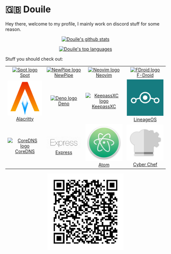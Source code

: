 # 🇬🇧 Douile
Hey there, welcome to my profile, I mainly work on discord stuff for some reason.

<p align="center"><a href="https://github.com/anuraghazra/github-readme-stats" aria-label="Link to create your own github stats image"><img alt="Douile's github stats" src="https://github-readme-stats.vercel.app/api?username=Douile&show_icons=true&theme=dark&hide_border=true&include_all_commits=true&bg_color=0d1117" /></a></p>
<p align="center"><a href="https://github.com/anuraghazra/github-readme-stats" aria-label="Link to create your own github stats image"><img alt="Douile's top languages" src="https://github-readme-stats.vercel.app/api/top-langs/?username=douile&theme=dark&langs_count=10&hide=sourcepawn&layout=compact&hide_border=true&card_width=445&bg_color=0d1117" /></a></p>

Stuff you should check out:
<table><tbody align="center">
<tr>
<td><a href="https://github.com/xou816/spot"><img alt="Spot logo" src="https://raw.githubusercontent.com/xou816/spot/5808338c8cf43839d90ef7c0134e7e84fe321b2e/data/hicolor/scalable/apps/dev.alextren.Spot.svg" width="164"><br>Spot</a></td>
<td><a href="https://github.com/TeamNewPipe/NewPipe"><img alt="NewPipe logo" src="https://raw.githubusercontent.com/TeamNewPipe/NewPipe/c9e0bf4f0255c96b112406bb3ae36bb1a7a84e4d/assets/new_pipe_icon_5.svg" width="164"><br>NewPipe</a></td>
<td><a href="https://github.com/neovim/neovim"><img alt="Neovim logo" src="https://raw.githubusercontent.com/neovim/neovim.github.io/64847b55443a3aff37ec07b3802ab9d0bbaf3d5e/logos/neovim-mark.svg" width="164"><br>Neovim</a></td>
<td><a href="https://gitlab.com/fdroid/fdroidclient"><img alt="FDroid logo" src="https://raw.githubusercontent.com/f-droid/fdroid-website/7899841733acc1b82747faaa94aade299dcb68f7/assets/android-chrome-256x256.png" width="164"><br>F-Droid</a></td>
</tr>
<tr>
<td><a href="https://github.com/alacritty/alacritty"><img alt="Alacritty logo" src="https://raw.githubusercontent.com/alacritty/alacritty/40bcdb11335cc49d4d42694b953be746cb383cb9/extra/logo/alacritty-simple.svg" width="164"><br>Alacritty</a></td>
<td><a href="https://github.com/denoland/deno"><img alt="Deno logo" src="https://raw.githubusercontent.com/denoland/deno/e7b7129b7a92b7500ded88f8f5baa25a7f59e56e/docs/images/deno3.png" width="164"><br>Deno</a></td>
<td><a href="https://github.com/keepassxreboot/keepassxc"><img alt="KeepassXC logo" src="https://raw.githubusercontent.com/keepassxreboot/keepassxc/805574cac1c5295b37541c67d150eaf247e845b2/share/icons/application/scalable/apps/keepassxc-unlocked.svg" width="164"><br>KeepassXC</a></td>
<td><a href="https://lineageos.org/"><img alt="LineageOS logo" src="https://raw.githubusercontent.com/LineageOS/lineage_wiki/634db326a20d41ee2f1946781a9e99396f6fbbd0/images/logo.png" width="164"><br>LineageOS</a></href>
</tr>
<tr>
<td><a href="https://github.com/coredns/coredns"><img alt="CoreDNS logo" src="https://raw.githubusercontent.com/coredns/coredns.io/87e729b96b95baf3ba1d907aab5cbe658536e6ad/static/images/favicon.png" width="164"><br>CoreDNS</a></td><td><a href="https://github.com/expressjs/express"><img alt="Express logo" src="https://raw.githubusercontent.com/expressjs/expressjs.com/c2b8ecf5d9235780917f92995dec4cd9ca22f103/images/express-facebook-share.png" width="164"><br>Express</a></td>
<td><a href="https://github.com/atom/atom"><img alt="Atom logo" src="https://raw.githubusercontent.com/atom/atom/2ad9e99c95f21ed08b47f5b99fd1a9a8195ead26/resources/app-icons/stable/png/256.png" width="164"><br>Atom</a></td>
<td><a href="https://github.com/gchq/CyberChef"><img alt="CyberChef logo" src="https://raw.githubusercontent.com/gchq/CyberChef/7c057ad254de5bbe6228ba7eaf8bf6a96d608546/src/web/static/images/logo/cyberchef_hat.svg" width="164"><br>Cyber Chef</a></td>
</tr>
</tbody></table>

<p align="center"><a href="monero:89kCTMCHKnu3rsbMXwGnvabDTkHPhQCRvVzRMXBPkTCxAHQyMrPVbGpPmcswseWh2HQNm1y1nhXf56Umgt5bMcoGJGEAXbc"><img alt="Monero wallet" src="monero.png" /></a>
